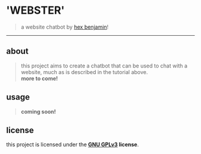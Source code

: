 # 'WEBSTER'
> a website chatbot by [hex benjamin](https://hexbenjam.in)!
---
## about
> this project aims to create a chatbot that can be used to chat with a website, much as is described in the tutorial above.  
**more to come!**

## usage
> **coming soon!**

## license
this project is licensed under the **[GNU GPLv3](https://github.com/hexbenjamin/webster/blob/master/LICENSE) license**.